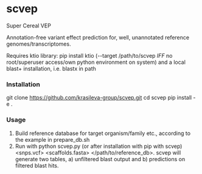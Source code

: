 # scvep
Super Cereal VEP

Annotation-free variant effect prediction for, well, unannotated reference genomes/transcriptomes. 

Requires ktio library: pip install ktio (--target /path/to/scvep *IFF* no root/superuser access/own python environment on system) and a local blast+ installation, i.e. blastx in path

### Installation
git clone https://github.com/krasileva-group/scvep.git
cd scvep
pip install -e .


### Usage

1. Build reference database for target organism/family etc., according to the example in prepare_db.sh
2. Run with python scvep.py (or after installation with pip with scvep) <snps.vcf> <scaffolds.fasta> </path/to/reference_db>. scvep will generate two tables, a) unfiltered blast output and b) predictions on filtered blast hits.
